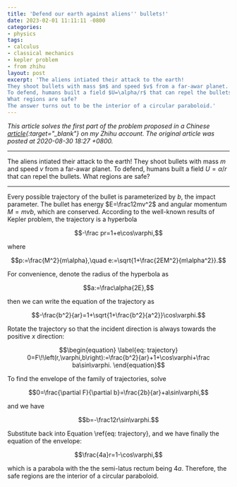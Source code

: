 ```yaml
---
title: 'Defend our earth against aliens'' bullets!'
date: 2023-02-01 11:11:11 -0800
categories:
- physics
tags:
- calculus
- classical mechanics
- kepler problem
- from zhihu
layout: post
excerpt: 'The aliens intiated their attack to the earth!
They shoot bullets with mass $m$ and speed $v$ from a far-awar planet.
To defend, humans built a field $U=\alpha/r$ that can repel the bullets.
What regions are safe?
The answer turns out to be the interior of a circular paraboloid.'
---
```


*This article solves the first part of the problem proposed in a
Chinese [article](https://zhuanlan.zhihu.com/p/206771750){:target="_blank"} on my Zhihu account.
The original article was posted at 2020-08-30 18:27 +0800.*

---

The aliens intiated their attack to the earth!
They shoot bullets with mass $m$ and speed $v$ from a far-awar planet.
To defend, humans built a field $U=\alpha/r$ that can repel the bullets.
What regions are safe?

---

Every possible trajectory of the bullet is parameterized by $b$, the impact parameter.
The bullet has energy $E=\frac12mv^2$ and angular momentum $M=mvb$,
which are conserved.
According to the well-known results of Kepler problem,
the trajectory is a hyperbola

$$-\frac pr=1+e\cos\varphi,$$

where

$$p:=\frac{M^2}{m\alpha},\quad e:=\sqrt{1+\frac{2EM^2}{m\alpha^2}}.$$

For convenience, denote the radius of the hyperbola as

$$a:=\frac\alpha{2E},$$

then we can write the equation of the trajectory as

$$-\frac{b^2}{ar}=1+\sqrt{1+\frac{b^2}{a^2}}\cos\varphi.$$

Rotate the trajectory so that the incident direction is always towards the positive $x$ direction:

$$\begin{equation}
\label{eq: trajectory}
0=F\!\left(r,\varphi,b\right):=\frac{b^2}{ar}+1+\cos\varphi+\frac ba\sin\varphi.
\end{equation}$$

To find the envelope of the family of trajectories, solve

$$0=\frac{\partial F}{\partial b}=\frac{2b}{ar}+a\sin\varphi,$$

and we have

$$b=-\frac12r\sin\varphi.$$

Substitute back into Equation \ref{eq: trajectory}, and we have finally the equation of the envelope:

$$\frac{4a}r=1-\cos\varphi,$$

which is a parabola with the the semi-latus rectum being $4a$.
Therefore, the safe regions are the interior of a circular paraboloid.
